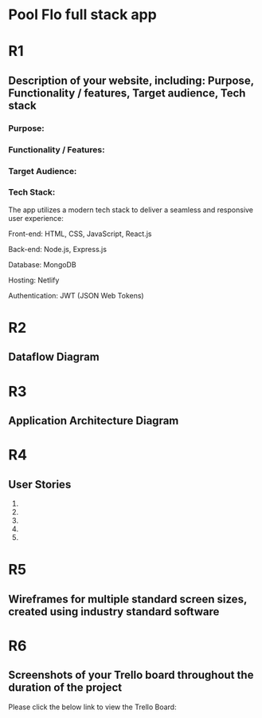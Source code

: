 # Pool Flo full stack app 

# **R1**
## Description of your website, including: Purpose, Functionality / features, Target audience, Tech stack

### Purpose:


### Functionality / Features:


### Target Audience:


### Tech Stack:
The app utilizes a modern tech stack to deliver a seamless and responsive user experience:

Front-end: HTML, CSS, JavaScript, React.js
<br>

Back-end: Node.js, Express.js
<br>

Database: MongoDB
<br>

Hosting: Netlify
<br>

Authentication: JWT (JSON Web Tokens)


# **R2**	
## Dataflow Diagram

# **R3**	
## Application Architecture Diagram

# **R4**	
## User Stories

1. 

2. 

3.  

4. 

5. 

# **R5**	
## Wireframes for multiple standard screen sizes, created using industry standard software


# **R6**	
## Screenshots of your Trello board throughout the duration of the project

Please click the below link to view the Trello Board:
